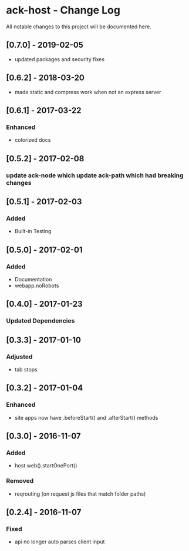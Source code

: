 # ack-host - Change Log
All notable changes to this project will be documented here.

## [0.7.0] - 2019-02-05
- updated packages and security fixes

## [0.6.2] - 2018-03-20
- made static and compress work when not an express server

## [0.6.1] - 2017-03-22
### Enhanced
- colorized docs

## [0.5.2] - 2017-02-08
### update ack-node which update ack-path which had breaking changes

## [0.5.1] - 2017-02-03
### Added
- Built-in Testing

## [0.5.0] - 2017-02-01
### Added
- Documentation
- webapp.noRobots


## [0.4.0] - 2017-01-23
### Updated Dependencies

## [0.3.3] - 2017-01-10
### Adjusted
- tab stops

## [0.3.2] - 2017-01-04
### Enhanced
- site apps now have .beforeStart() and .afterStart() methods

## [0.3.0] - 2016-11-07
### Added
- host.web().startOnePort()
### Removed
- reqrouting (on request js files that match folder paths)

## [0.2.4] - 2016-11-07
### Fixed
- api no longer auto parses client input